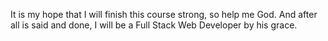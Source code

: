 It is my hope that I will finish this course strong, so help me God. And after all is said and done, I will be a Full Stack Web Developer by his grace.

